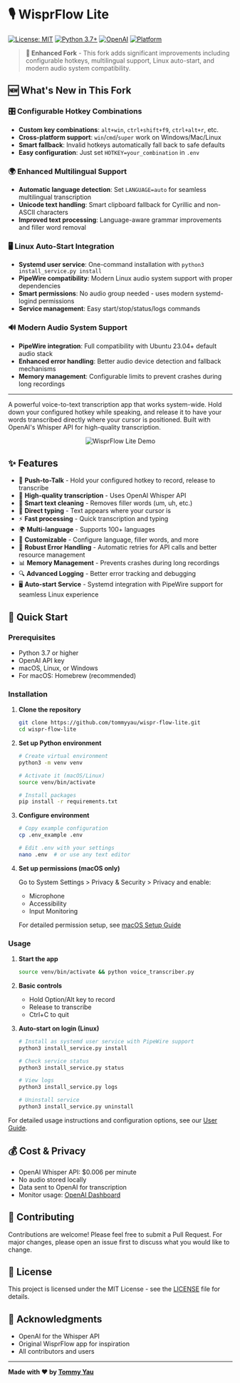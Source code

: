 # 🎙️ WisprFlow Lite

[![License: MIT](https://img.shields.io/badge/License-MIT-yellow.svg)](https://opensource.org/licenses/MIT)
[![Python 3.7+](https://img.shields.io/badge/python-3.7+-blue.svg)](https://www.python.org/downloads/)
[![OpenAI](https://img.shields.io/badge/OpenAI-Whisper-green.svg)](https://platform.openai.com/)
[![Platform](https://img.shields.io/badge/platform-macOS%20|%20Linux%20|%20Windows-lightgrey.svg)](https://github.com/tommyyau/wispr-flow-lite)

> **🚀 Enhanced Fork** - This fork adds significant improvements including configurable hotkeys, multilingual support, Linux auto-start, and modern audio system compatibility.

## 🆕 What's New in This Fork

### 🎛️ **Configurable Hotkey Combinations**
- **Custom key combinations**: `alt+win`, `ctrl+shift+f9`, `ctrl+alt+r`, etc.
- **Cross-platform support**: `win`/`cmd`/`super` work on Windows/Mac/Linux
- **Smart fallback**: Invalid hotkeys automatically fall back to safe defaults
- **Easy configuration**: Just set `HOTKEY=your_combination` in `.env`

### 🌍 **Enhanced Multilingual Support**
- **Automatic language detection**: Set `LANGUAGE=auto` for seamless multilingual transcription
- **Unicode text handling**: Smart clipboard fallback for Cyrillic and non-ASCII characters
- **Improved text processing**: Language-aware grammar improvements and filler word removal

### 🖥️ **Linux Auto-Start Integration**
- **Systemd user service**: One-command installation with `python3 install_service.py install`
- **PipeWire compatibility**: Modern Linux audio system support with proper dependencies
- **Smart permissions**: No audio group needed - uses modern systemd-logind permissions
- **Service management**: Easy start/stop/status/logs commands

### 🔊 **Modern Audio System Support**
- **PipeWire integration**: Full compatibility with Ubuntu 23.04+ default audio stack
- **Enhanced error handling**: Better audio device detection and fallback mechanisms
- **Memory management**: Configurable limits to prevent crashes during long recordings

---

A powerful voice-to-text transcription app that works system-wide. Hold down your configured hotkey while speaking, and release it to have your words transcribed directly where your cursor is positioned. Built with OpenAI's Whisper API for high-quality transcription.

<p align="center">
  <img src="https://raw.githubusercontent.com/tommyyau/wispr-flow-lite/main/docs/demo.gif" alt="WisprFlow Lite Demo">
</p>

## ✨ Features

- 🎯 **Push-to-Talk** - Hold your configured hotkey to record, release to transcribe
- 🎤 **High-quality transcription** - Uses OpenAI Whisper API
- 🧹 **Smart text cleaning** - Removes filler words (um, uh, etc.)
- 📝 **Direct typing** - Text appears where your cursor is
- ⚡ **Fast processing** - Quick transcription and typing
- 🌍 **Multi-language** - Supports 100+ languages
- 🔧 **Customizable** - Configure language, filler words, and more
- 🔄 **Robust Error Handling** - Automatic retries for API calls and better resource management
- 📊 **Memory Management** - Prevents crashes during long recordings
- 🔍 **Advanced Logging** - Better error tracking and debugging
- 🖥️ **Auto-start Service** - Systemd integration with PipeWire support for seamless Linux experience

## 🚀 Quick Start

### Prerequisites

- Python 3.7 or higher
- OpenAI API key
- macOS, Linux, or Windows
- For macOS: Homebrew (recommended)

### Installation

1. **Clone the repository**
   ```bash
   git clone https://github.com/tommyyau/wispr-flow-lite.git
   cd wispr-flow-lite
   ```

2. **Set up Python environment**
   ```bash
   # Create virtual environment
   python3 -m venv venv

   # Activate it (macOS/Linux)
   source venv/bin/activate

   # Install packages
   pip install -r requirements.txt
   ```

3. **Configure environment**
   ```bash
   # Copy example configuration
   cp .env_example .env
   
   # Edit .env with your settings
   nano .env  # or use any text editor
   ```

4. **Set up permissions (macOS only)**
   
   Go to System Settings > Privacy & Security > Privacy and enable:
   - Microphone
   - Accessibility
   - Input Monitoring

   For detailed permission setup, see [macOS Setup Guide](docs/macos-setup.md)

### Usage

1. **Start the app**
   ```bash
   source venv/bin/activate && python voice_transcriber.py
   ```

2. **Basic controls**
   - Hold Option/Alt key to record
   - Release to transcribe
   - Ctrl+C to quit

3. **Auto-start on login (Linux)**
   ```bash
   # Install as systemd user service with PipeWire support
   python3 install_service.py install
   
   # Check service status
   python3 install_service.py status
   
   # View logs
   python3 install_service.py logs
   
   # Uninstall service
   python3 install_service.py uninstall
   ```

For detailed usage instructions and configuration options, see our [User Guide](docs/user-guide.md).

## 💰 Cost & Privacy

- OpenAI Whisper API: $0.006 per minute
- No audio stored locally
- Data sent to OpenAI for transcription
- Monitor usage: [OpenAI Dashboard](https://platform.openai.com/usage)

## 🤝 Contributing

Contributions are welcome! Please feel free to submit a Pull Request. For major changes, please open an issue first to discuss what you would like to change.

## 📝 License

This project is licensed under the MIT License - see the [LICENSE](LICENSE) file for details.

## 🙏 Acknowledgments

- OpenAI for the Whisper API
- Original WisprFlow app for inspiration
- All contributors and users

---

**Made with ❤️ by [Tommy Yau](https://github.com/tommyyau)**